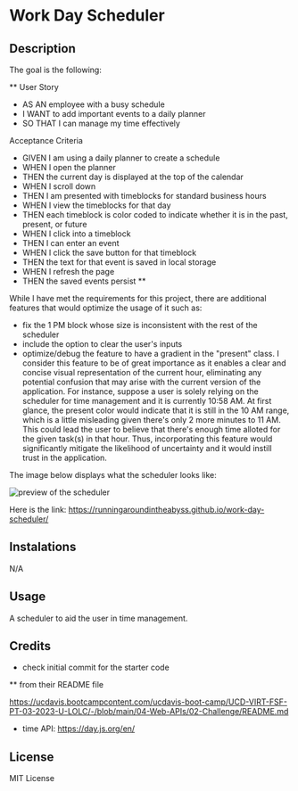 # Work Day Scheduler

## Description

The goal is the following:

**
User Story
- AS AN employee with a busy schedule
- I WANT to add important events to a daily planner
- SO THAT I can manage my time effectively

Acceptance Criteria

- GIVEN I am using a daily planner to create a schedule
- WHEN I open the planner
- THEN the current day is displayed at the top of the calendar
- WHEN I scroll down
- THEN I am presented with timeblocks for standard business hours
- WHEN I view the timeblocks for that day
- THEN each timeblock is color coded to indicate whether it is in the past, present, or future
- WHEN I click into a timeblock
- THEN I can enter an event
- WHEN I click the save button for that timeblock
- THEN the text for that event is saved in local storage
- WHEN I refresh the page
- THEN the saved events persist
**

While I have met the requirements for this project, there are additional features that would optimize the usage of it such as:

- fix the 1 PM block whose size is inconsistent with the rest of the scheduler
- include the option to clear the user's inputs
- optimize/debug the feature to have a gradient in the "present" class. I consider this feature to be of great importance as it enables a clear and concise visual representation of the current hour, eliminating any potential confusion that may arise with the current version of the application. For instance, suppose a user is solely relying on the scheduler for time management and it is currently 10:58 AM. At first glance, the present color would indicate that it is still in the 10 AM range, which is a little misleading given there's only 2 more minutes to 11 AM. This could lead the user to believe that there's enough time alloted for the given task(s) in that hour. Thus, incorporating this feature would significantly mitigate the likelihood of uncertainty and it would instill trust in the application.

The image below displays what the scheduler looks like:

![preview of the scheduler](https://user-images.githubusercontent.com/127266659/234089750-89ac854b-5ba7-432d-9b4e-a64af7137add.png)

Here is the link: https://runningaroundintheabyss.github.io/work-day-scheduler/ 

## Instalations

N/A

## Usage

A scheduler to aid the user in time management.

## Credits

- check initial commit for the starter code

 ** from their README file 

https://ucdavis.bootcampcontent.com/ucdavis-boot-camp/UCD-VIRT-FSF-PT-03-2023-U-LOLC/-/blob/main/04-Web-APIs/02-Challenge/README.md 

- time API: https://day.js.org/en/

## License

MIT License




